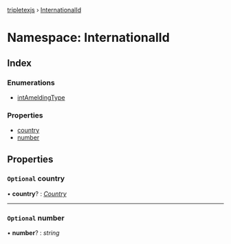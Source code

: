 [tripletexjs](../README.md) › [InternationalId](internationalid.md)

# Namespace: InternationalId

## Index

### Enumerations

* [intAmeldingType](../enums/internationalid.intameldingtype.md)

### Properties

* [country](internationalid.md#optional-country)
* [number](internationalid.md#optional-number)

## Properties

### `Optional` country

• **country**? : *[Country](../interfaces/country.md)*

___

### `Optional` number

• **number**? : *string*
